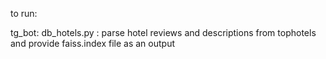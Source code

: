 to run: 

tg_bot:
   db_hotels.py : parse hotel reviews and descriptions from tophotels and provide faiss.index file as an output
